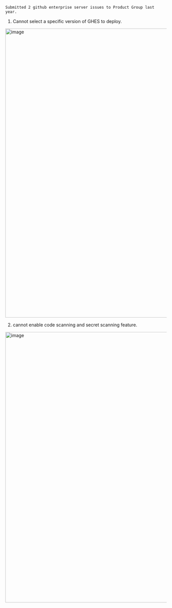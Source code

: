 ```
Submitted 2 github enterprise server issues to Product Group last year.
```

1. Cannot select a specific version of GHES to deploy. 

<img width="903" alt="image" src="https://user-images.githubusercontent.com/6780666/218498023-2dc7a341-be77-4ba4-9d79-673866f74b32.png">

2. cannot enable code scanning and secret scanning feature.

<img width="845" alt="image" src="https://user-images.githubusercontent.com/6780666/218498234-d9aa6543-facb-484d-b064-9ee5a0eecb42.png">

